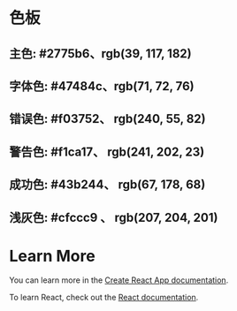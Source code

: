 # 色板
## 主色: #2775b6、rgb(39, 117, 182)
## 字体色: #47484c、rgb(71, 72, 76)
## 错误色: #f03752、 rgb(240, 55, 82)
## 警告色: #f1ca17、 rgb(241, 202, 23)
## 成功色: #43b244、 rgb(67, 178, 68)
## 浅灰色: #cfccc9 、 rgb(207, 204, 201)
# Learn More

You can learn more in the [Create React App documentation](https://facebook.github.io/create-react-app/docs/getting-started).

To learn React, check out the [React documentation](https://reactjs.org/).
